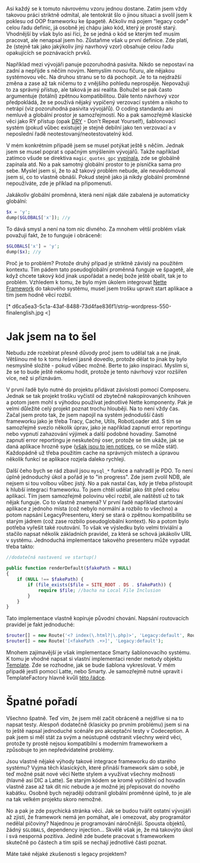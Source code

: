 Asi každý se k tomuto návrovému vzoru jednou dostane. Zatím jsem vždy takovou práci striktně odmítal, ale tentokrát šlo o jinou situaci a svolil jsem k poklesu od OOP frameworku ke špagetě. Ačkoliv má pojem "legacy code" celou řadu definic, já osobně jej chápu jako kód, který je prostě starý. Vhodnější by však bylo asi říci, že se jedná o kód se kterým teď musím pracovat, ale nenapsal jsem ho. Zůstaňme však u první definice. Zde platí, že (stejně tak jako jakýkoliv jiný navrhový vzor) obsahuje celou řadu opakujících se poznávacích prvků.

Například mezi vývojáři panuje pozoruhodná pasivita. Nikdo se nepostaví na zadní a nepřijde s něčím novým. Nemyslím novou fičuru, ale nějakou systémovou věc. Na druhou stranu se to dá pochopit. Je to ta nejdražší změna a zase až tak ničemu to z vnějšího pohledu neprospěje. Nepovažuji to za správný přístup, ale taková je asi realita. Bohužel se pak často argumentuje (totální) zpětnou kompatibilitou. Dále tento návrhový vzor předpokládá, že se používá nějaký vypíčený verzovací systém a nikoho to netrápí (viz pozoruhodná pasivita vývojářů). O coding standardu ani nemluvě a globální prostor je samozřejmostí. No a pak samozřejmě klasické věci jako RY přístup (opak [DRY](https://cs.wikipedia.org/wiki/Don%27t_repeat_yourself) - Don't Repeat Yourself), šablonovací systém (pokud vůbec existuje) je stejně debilní jako ten verzovací a v neposlední řadě neotestovaný/neotestovatelný kód.

V mém konkrétním případě jsem se musel potýkat ještě s něčím. Jednak jsem se musel poprat s opačným smýšlením vývojářů. Takže například zatímco všude se direktiva `magic_quotes_gpc` [vypínala](http://php.vrana.cz/vypnuti-magic_quotes_gpc.php), zde se globálně zapínala atd. No a pak samotný globální prostor to je písnička sama pro sebe. Myslel jsem si, že to až takový problém nebude, ale neuvědomoval jsem si, co to vlastně obnáší. Pokud stejně jako já nikdy globální proměnné nepoužíváte, zde je příklad na připomenutí.

Jakákoliv globální proměnná, která není nijak dále zabalená je automaticky globální:

```php
$x = 'y';
dump($GLOBALS['x']); //y
```

To dává smysl a není na tom nic divného. Za mnohem větší problém však považuji fakt, že to funguje i obráceně:

```php
$GLOBALS['x'] = 'y';
dump($x); //y
```

Proč je to problém? Protože druhý případ je striktně závislý na použitém kontextu. Tím pádem tato pseudoglobální proměnná funguje ve špagetě, ale když chcete takový kód jinak uspořádat a nedej bože ještě obalit, tak je to problém. Vzhledem k tomu, že bylo mým úkolem integrovat [Nette Framework](https://nette.org/) do takového systému, musel jsem trošku upravit start aplikace a tím jsem hodně věcí rozbil.

[* d6ca5ea3-5c1a-43af-8488-73d4fae836f1/strip-wordpress-550-finalenglish.jpg <]

Jak jsem na to šel
==================
Nebudu zde rozebírat přesně důvody proč jsem to udělal tak a ne jinak. Většinou mě to k tomu řešení jasně dovedlo, protože dělat to jinak by bylo nesmyslně složité - pokud vůbec možné. Berte to jako inspiraci. Myslím si, že se to bude ještě nekomu hodit, protože je tento návrhový vzor rozšířen více, než si přiznávám.

V první řadě bylo nutné do projektu přidávat závislosti pomocí Composeru. Jednak se tak projekt trošku vyčistil od zbytečně nakopírovaných knihoven a potom jsem mohl s výhodou používat jednotlivé Nette komponenty. Pak je velmi důležité celý projekt poznat trochu hlouběji. Na to není vždy čas. Začal jsem proto tak, že jsem napojil na systém jednodušší části frameworku jako je třeba Tracy, Cache, Utils, RobotLoader atd. S tím se samozřejmě svezlo několik úprav, jako je například zapnutí error reportingu nebo vypnutí zahazování výjimek a další podobné hovadiny. Samotné zapnutí error reportingu je neskutečný oser, protože se tím ukáže, jak se daná aplikace hrozně sype ([však jsou to jen notices](https://media.giphy.com/media/11c2hRHwmvgFOg/giphy.gif), co se může stát). Každopádně už třeba použitím cache na správných místech a úpravou několik funkcí se aplikace rozjela daleko rychleji.

Další čeho bych se rád zbavil jsou `mysql_*` funkce a nahradil je PDO. To není úplně jednoduchý úkol a pořád je to "in progress". Zde jsem zvolil NDB, ale nejsem si tou volbou vůbec jistý. No a pak nastal čas, kdy je třeba přistoupit k hlubší integraci frameworku. To jsem chtěl udělat jako štít před celou aplikací. Tím jsem samozřejmě polovinu věcí rozbil, ale naštěstí už to tak nějak funguje. Co to vlastně znamená? V první řadě například startování aplikace z jednoho místa (což nebylo normální a rozbilo to všechno) a potom napsání LegacyPresenteru, který se stará o zpětnou kompatibilitu se starým jádrem (což zase rozbilo pseudoglobální kontext). No a potom bylo potřeba vyřešit také routování. To však ve výsledku bylo velmi triviální a stačilo napsat několik základních pravidel, za která se schová jakákoliv URL v systému. Jednoduchá implementace takového presenteru může vypadat třeba takto:

```php
//dodatečná nastavení ve startup()

public function renderDefault($fakePath = NULL)
{
    if (NULL !== $fakePath) {
        if (file_exists($file = SITE_ROOT . DS . $fakePath)) {
            require $file; //bacha na Local File Inclusion
        }
    }
}
```

Tato implementace vlastně kopíruje původní chování. Napsání routovacích pravidel je fakt jednoduché:

```php
$router[] = new Route('<? index(\.html?|\.php)>', 'Legacy:default', Route::ONE_WAY);
$router[] = new Route('[<fakePath .+>]', 'Legacy:default');
```

Mnohem zajímavější je však implementace Smarty šablonovacího systému. K tomu je vhodné napsat si vlastní implementaci render metody objektu [Template](https://api.nette.org/2.3.5/source-Bridges.ApplicationLatte.Template.php.html). Zde se rozhodne, jak se bude šablona vykreslovat. V mém případě jestli pomocí Latte, nebo Smarty. Je samozřejmě nutné upravit i TemplateFactory hlavně kvůli [této řádce](https://api.nette.org/2.3.5/source-Bridges.ApplicationLatte.TemplateFactory.php.html#56).

Špatné pořadí
=============
Všechno špatně. Teď vím, že jsem měl začít obráceně a nejdříve si na to napsat testy. Alespoň dodatečně (klasicky po prvním problému) jsem si na to ještě napsal jednoduché scénáře pro akceptační testy v Codeception. A pak jsem si měl stát za svým a neústupně odstranit všechny weird věci, protože ty prostě nejsou kompatibilní s moderním frameworkem a způsobuje to jen nepředvídatelné problémy.

Jsou vlastně nějaké výhody takové integrace frameworku do starého systému? Vyjma těch klasických, které přináší framework sám o sobě, je teď možné psát nové věci Nette stylem a využívat všechny možnosti (hlavně asi DIC a Latte). Se starým kódem se kromě vyčištění od hovadin vlastně zase až tak dít nic nebude a je možné jej přepisovat do nového kabátku. Osobně bych nejraději odstranil globální proměnné úplně, to je ale na tak velkém projektu skoro nemožné.

No a pak je zde psychická stránka věci. Jak se budou tvářit ostatní vývojáři až zjistí, že framework nemá jen pomáhat, ale i omezovat, aby programátor nedělal píčoviny? Najednou je programování náročnější. Spousta objektů, žádný `$GLOBALS`, dependency injection... Skvělé však je, že má takovýto úkol i svá nesporná pozitiva. Jedině zde budete pracovat s frameworkem skutečně po částech a tím spíš se nechají jednotlivé části poznat.

Máte také nějaké zkušenosti s legacy projektem?